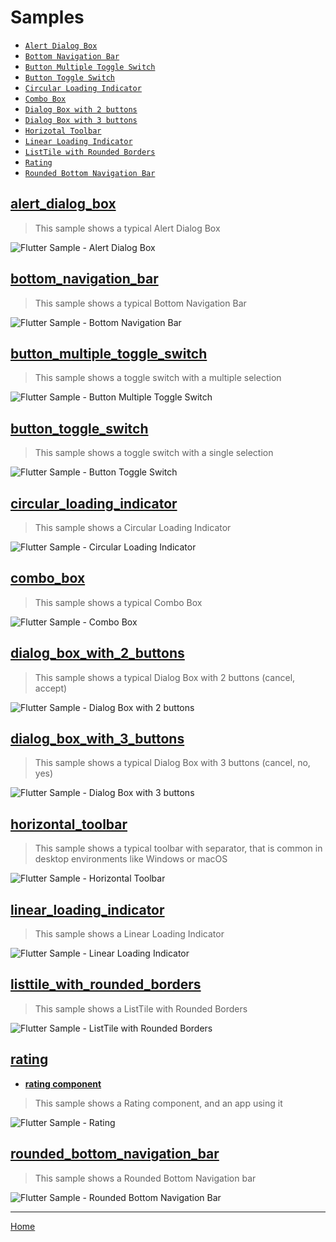 # Samples
- [`Alert Dialog Box`](#alert_dialog_box)
- [`Bottom Navigation Bar`](#bottom_navigation_bar)
- [`Button Multiple Toggle Switch`](#button_multiple_toggle_switch)
- [`Button Toggle Switch`](#button_toggle_switch)
- [`Circular Loading Indicator`](#circular_loading_indicator)
- [`Combo Box`](#combo_box)
- [`Dialog Box with 2 buttons`](#dialog_box_with_2_buttons)
- [`Dialog Box with 3 buttons`](#dialog_box_with_3_buttons)
- [`Horizotal Toolbar`](#horizontal_toolbar)
- [`Linear Loading Indicator`](#linear_loading_indicator)
- [`ListTile with Rounded Borders`](#listtile_with_rounded_borders)
- [`Rating`](#rating)
- [`Rounded Bottom Navigation Bar`](#rounded_bottom_navigation_bar)

## <a name="alert_dialog_box"></a>[**alert_dialog_box**](alert_dialog_box/lib/main.dart)
> This sample shows a typical Alert Dialog Box

![Flutter Sample - Alert Dialog Box](images/flutter_sample-Alert_Dialog_Box.png)


## <a name="bottom_navigation_bar"></a>[**bottom_navigation_bar**](bottom_navigation_bar/lib/main.dart)
> This sample shows a typical Bottom Navigation Bar

![Flutter Sample - Bottom Navigation Bar](images/flutter_sample-Bottom_Navigation_Bar.png)


## <a name="button_multiple_toggle_switch"></a>[**button_multiple_toggle_switch**](button_multiple_toggle_switch/lib/main.dart)
> This sample shows a toggle switch with a multiple selection

![Flutter Sample - Button Multiple Toggle Switch](images/flutter_sample-Button_Multiple_Toggle_Switch.png)


## <a name="button_toggle_switch"></a>[**button_toggle_switch**](button_toggle_switch/lib/main.dart)
> This sample shows a toggle switch with a single selection

![Flutter Sample - Button Toggle Switch](images/flutter_sample-Button_Toggle_Switch.png)


## <a name="circular_loading_indicator"></a>[**circular_loading_indicator**](circular_loading_indicator/lib/main.dart)
> This sample shows a Circular Loading Indicator

![Flutter Sample - Circular Loading Indicator](images/flutter_sample-Circular_Loading_Indicator.png)


## <a name="combo_box"></a>[**combo_box**](combo_box/lib/main.dart)
> This sample shows a typical Combo Box

![Flutter Sample - Combo Box](images/flutter_sample-Combo_Box.png)


## <a name="dialog_box_with_2_buttons"></a>[**dialog_box_with_2_buttons**](dialog_box_with_2_buttons/lib/main.dart)
> This sample shows a typical Dialog Box with 2 buttons (cancel, accept)

![Flutter Sample - Dialog Box with 2 buttons](images/flutter_sample-Dialog_Box_with_2_buttons.png)


## <a name="dialog_box_with_3_buttons"></a>[**dialog_box_with_3_buttons**](dialog_box_with_3_buttons/lib/main.dart)
> This sample shows a typical Dialog Box with 3 buttons (cancel, no, yes)

![Flutter Sample - Dialog Box with 3 buttons](images/flutter_sample-Dialog_Box_with_3_buttons.png)


## <a name="horizontal_toolbar"></a>[**horizontal_toolbar**](horizontal_toolbar/lib/main.dart)
> This sample shows a typical toolbar with separator, that is common in desktop environments like Windows or macOS

![Flutter Sample - Horizontal Toolbar](images/flutter_sample-Horizontal_Toolbar.png)


## <a name="linear_loading_indicator"></a>[**linear_loading_indicator**](linear_loading_indicator/lib/main.dart)
> This sample shows a Linear Loading Indicator

![Flutter Sample - Linear Loading Indicator](images/flutter_sample-Linear_Loading_Indicator.png)


## <a name="listtile_with_rounded_borders"></a>[**listtile_with_rounded_borders**](listtile_with_rounded_borders/lib/main.dart)
> This sample shows a ListTile with Rounded Borders

![Flutter Sample - ListTile with Rounded Borders](images/flutter_sample-ListTile_with_Rounded_Borders.png)


## <a name="rating"></a>[**rating**](rating/lib/main.dart)
- [**rating component**](rating/lib/components/rating.dart)
> This sample shows a Rating component, and an app using it

![Flutter Sample - Rating](images/flutter_sample-Rating.png)


## <a name="rounded_bottom_navigation_bar"></a>[**rounded_bottom_navigation_bar**](rounded_bottom_navigation_bar/lib/main.dart)
> This sample shows a Rounded Bottom Navigation bar

![Flutter Sample - Rounded Bottom Navigation Bar](images/flutter_sample-Rounded_Bottom_Navigation_Bar.png)


---
[Home](../README.md)
